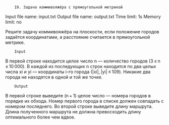 		19. Задача коммивояжёра с прямоугольной метрикой
		
Input file name: input.txt
Output file name: output.txt
Time limit: 1s
Memory limit: no

Решите задачу коммивояжёра на плоскости, если положение городов задаётся координатами, а расстояние считается в прямоугольной метрике.

		Input
В первой строке находится целое число n — количество городов (3 ≤ n ≤ 10 000). В каждой из последующих n строк находится по два целых числа xi и yi — координаты i-го города (|xi|, |yi| ≤ 109). Никакие два города не находятся в одной и той же точке.

		Output
В первой строке выведите (n + 1) целое число — номера городов в порядке их обхода. Номер первого города в списке должен совпадать с номером последнего. Во второй строке выведите длину маршрута. Длина полученного маршрута не должна превосходить длину оптимального более чем вдвое.
